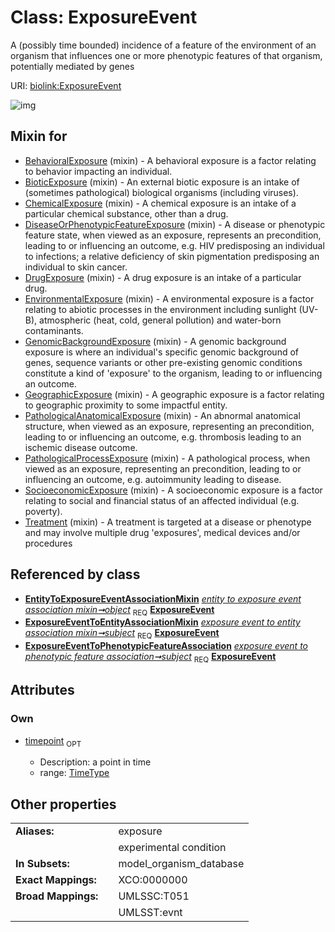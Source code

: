 
# Class: ExposureEvent


A (possibly time bounded) incidence of a feature of the environment of an organism that influences one or more phenotypic features of that organism, potentially mediated by genes

URI: [biolink:ExposureEvent](https://w3id.org/biolink/vocab/ExposureEvent)


![img](http://yuml.me/diagram/nofunky;dir:TB/class/[ExposureEventToPhenotypicFeatureAssociation],[ExposureEventToEntityAssociationMixin],[EntityToExposureEventAssociationMixin]++-%20object%201..1>[ExposureEvent&#124;timepoint:time_type%20%3F],[ExposureEventToEntityAssociationMixin]++-%20subject%201..1>[ExposureEvent],[ExposureEventToPhenotypicFeatureAssociation]++-%20subject%201..1>[ExposureEvent],[Treatment]uses%20-.->[ExposureEvent],[SocioeconomicExposure]uses%20-.->[ExposureEvent],[PathologicalProcessExposure]uses%20-.->[ExposureEvent],[PathologicalAnatomicalExposure]uses%20-.->[ExposureEvent],[GeographicExposure]uses%20-.->[ExposureEvent],[GenomicBackgroundExposure]uses%20-.->[ExposureEvent],[EnvironmentalExposure]uses%20-.->[ExposureEvent],[DrugExposure]uses%20-.->[ExposureEvent],[DiseaseOrPhenotypicFeatureExposure]uses%20-.->[ExposureEvent],[ChemicalExposure]uses%20-.->[ExposureEvent],[BioticExposure]uses%20-.->[ExposureEvent],[BehavioralExposure]uses%20-.->[ExposureEvent],[Treatment],[SocioeconomicExposure],[PathologicalProcessExposure],[PathologicalAnatomicalExposure],[GeographicExposure],[GenomicBackgroundExposure],[EnvironmentalExposure],[EntityToExposureEventAssociationMixin],[DrugExposure],[DiseaseOrPhenotypicFeatureExposure],[ChemicalExposure],[BioticExposure],[BehavioralExposure])

## Mixin for

 * [BehavioralExposure](BehavioralExposure.md) (mixin)  - A behavioral exposure is a factor relating to behavior impacting an individual.
 * [BioticExposure](BioticExposure.md) (mixin)  - An external biotic exposure is an intake of (sometimes pathological) biological organisms (including viruses).
 * [ChemicalExposure](ChemicalExposure.md) (mixin)  - A chemical exposure is an intake of a particular chemical substance, other than a drug.
 * [DiseaseOrPhenotypicFeatureExposure](DiseaseOrPhenotypicFeatureExposure.md) (mixin)  - A disease or phenotypic feature state, when viewed as an exposure, represents an precondition, leading to or influencing an outcome, e.g. HIV predisposing an individual to infections; a relative deficiency of skin pigmentation predisposing an individual to skin cancer.
 * [DrugExposure](DrugExposure.md) (mixin)  - A drug exposure is an intake of a particular drug.
 * [EnvironmentalExposure](EnvironmentalExposure.md) (mixin)  - A environmental exposure is a factor relating to abiotic processes in the environment including sunlight (UV-B), atmospheric (heat, cold, general pollution) and water-born contaminants.
 * [GenomicBackgroundExposure](GenomicBackgroundExposure.md) (mixin)  - A genomic background exposure is where an individual's specific genomic background of genes, sequence variants or other pre-existing genomic conditions constitute a kind of 'exposure' to the organism, leading to or influencing an outcome.
 * [GeographicExposure](GeographicExposure.md) (mixin)  - A geographic exposure is a factor relating to geographic proximity to some impactful entity.
 * [PathologicalAnatomicalExposure](PathologicalAnatomicalExposure.md) (mixin)  - An abnormal anatomical structure, when viewed as an exposure, representing an precondition, leading to or influencing an outcome, e.g. thrombosis leading to an ischemic disease outcome.
 * [PathologicalProcessExposure](PathologicalProcessExposure.md) (mixin)  - A pathological process, when viewed as an exposure, representing an precondition, leading to or influencing an outcome, e.g. autoimmunity leading to disease.
 * [SocioeconomicExposure](SocioeconomicExposure.md) (mixin)  - A socioeconomic exposure is a factor relating to social and financial status of an affected individual (e.g. poverty).
 * [Treatment](Treatment.md) (mixin)  - A treatment is targeted at a disease or phenotype and may involve multiple drug 'exposures', medical devices and/or procedures

## Referenced by class

 *  **[EntityToExposureEventAssociationMixin](EntityToExposureEventAssociationMixin.md)** *[entity to exposure event association mixin➞object](entity_to_exposure_event_association_mixin_object.md)*  <sub>REQ</sub>
  **[ExposureEvent](ExposureEvent.md)**
 *  **[ExposureEventToEntityAssociationMixin](ExposureEventToEntityAssociationMixin.md)** *[exposure event to entity association mixin➞subject](exposure_event_to_entity_association_mixin_subject.md)*  <sub>REQ</sub>
  **[ExposureEvent](ExposureEvent.md)**
 *  **[ExposureEventToPhenotypicFeatureAssociation](ExposureEventToPhenotypicFeatureAssociation.md)** *[exposure event to phenotypic feature association➞subject](exposure_event_to_phenotypic_feature_association_subject.md)*  <sub>REQ</sub>
  **[ExposureEvent](ExposureEvent.md)**

## Attributes


### Own

 * [timepoint](timepoint.md)  <sub>OPT</sub>

     * Description: a point in time
     * range: [TimeType](types/TimeType.md)

## Other properties

|  |  |  |
| --- | --- | --- |
| **Aliases:** | | exposure |
|  | | experimental condition |
| **In Subsets:** | | model_organism_database |
| **Exact Mappings:** | | XCO:0000000 |
| **Broad Mappings:** | | UMLSSC:T051 |
|  | | UMLSST:evnt |

